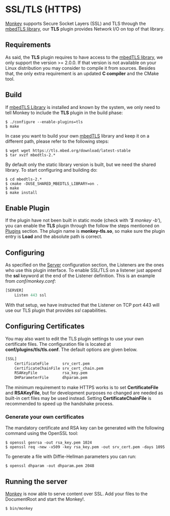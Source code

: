 # SSL/TLS (HTTPS)

[Monkey](http://monkey-project.com) supports Secure Socket Layers (SSL) and TLS through the [mbedTLS library](http://tls.mbed.org), our __TLS__ plugin provides Network I/O on top of that library.

## Requirements

As said, the __TLS__ plugin requires to have access to the [mbedTLS library](http://tls.mbed.org), we only support the version >= 2.0.0. If that version is not available on your Linux distribution you may consider to compile it from sources. Besides that, the only extra requirement is an updated __C compiler__ and the CMake tool.

## Build

If [mbedTLS Library](http://tls.mbed.org) is installed and known by the system, we only need to tell Monkey to include the __TLS__ plugin in the build phase:

```shell
$ ./configure --enable-plugins=tls
$ make
```

In case you want to build your own [mbedTLS](http://tls.mbed.org) library and keep it on a different path, please refer to the following steps:

```shell
$ wget wget https://tls.mbed.org/download/latest-stable
$ tar xvzf mbedtls-2.*
```

By default only the static library version is built, but we need the shared library. To start configuring and building do:

```
$ cd mbedtls-2.*
$ cmake -DUSE_SHARED_MBEDTLS_LIBRARY=on .
$ make
$ make install
```

## Enable Plugin

If the plugin have not been built in static mode (check with _'$ monkey -b'_), you can enable the __TLS__ plugin through the follow the steps mentioned on [Plugins](../configuration/plugins.md) section. The plugin name is __monkey-tls.so__, so make sure the plugin entry is __Load__ and the absolute path is correct.

## Configuring

As specified on the [Server](../configuration/server.md) configuration section, the Listeners are the ones who use this plugin interface. To enable SSL/TLS on a listener just append the __ssl__ keyword at the end of the Listener definition. This is an example from _conf/monkey.conf_:

```Python
[SERVER]
    Listen 443 ssl
```

With that setup, we have instructed that the Listener on TCP port 443 will use our TLS plugin that provides _ssl_ capabilities.

## Configuring Certificates

You may also want to edit the TLS plugin settings to use your own certificate files. The configuration file is located at __conf/plugins/tls/tls.conf__. The default options are given below.

```Python
[SSL]
    CertificateFile      srv_cert.pem
    CertificateChainFile srv_cert_chain.pem
    RSAKeyFile           rsa_key.pem
    DHParameterFile      dhparam.pem
```

The minimum requirement to make HTTPS works is to set __CertificateFile__ and __RSAKeyFile__, but for development purposes no changed are needed as built-in cert files may be used instead. Setting __CertificateChainFile__ is recommended to speed up the handshake process.

### Generate your own certificates

The mandatory certificate and RSA key can be generated with the following command using the OpenSSL tool:

```shell
$ openssl genrsa -out rsa_key.pem 1024
$ openssl req -new -x509 -key rsa_key.pem -out srv_cert.pem -days 1095
```

To generate a file with Diffie-Hellman parameters you can run:

```shell
$ openssl dhparam -out dhparam.pem 2048
```

## Running the server

[Monkey](http://monkey-project.com) is now able to serve content over SSL. Add your files to the DocumentRoot and start the Monkey!.

```shell
$ bin/monkey
```
